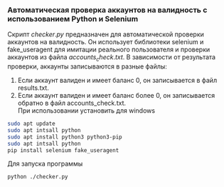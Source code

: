 ### Автоматическая проверка аккаунтов на валидность с использованием Python и Selenium
Cкрипт $checker.py$ предназначен для автоматической проверки аккаунтов на валидность. Он использует библиотеки selenium и fake_useragent для имитации реального пользователя и проверки аккаунтов из файла $accounts_check.txt$. В зависимости от результата проверки, аккаунты записываются в разные файлы:<br>

1. Если аккаунт валиден и имеет баланс 0, он записывается в файл results.txt. 
2. Если аккаунт валиден и имеет баланс более 0, он записывается обратно в файл accounts_check.txt.<br>
При использовании установить для windows 
```bash
sudo apt update
sudo apt intsall python
sudo apt install python3 python3-pip
sudo apt intsall python
pip install selenium fake_useragent
```
Для запуска программы
```bash
python ./checker.py
```
